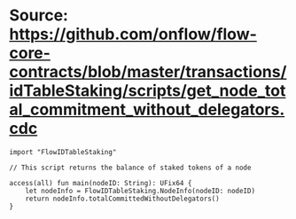 # Source: https://github.com/onflow/flow-core-contracts/blob/master/transactions/idTableStaking/scripts/get_node_total_commitment_without_delegators.cdc

```
import "FlowIDTableStaking"

// This script returns the balance of staked tokens of a node

access(all) fun main(nodeID: String): UFix64 {
    let nodeInfo = FlowIDTableStaking.NodeInfo(nodeID: nodeID)
    return nodeInfo.totalCommittedWithoutDelegators()
}

```